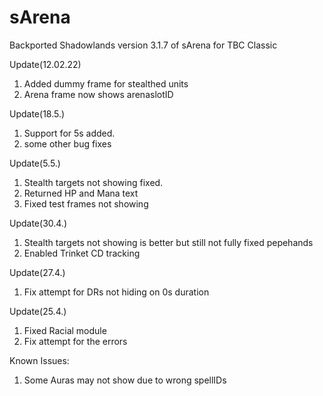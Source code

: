 # sArena
Backported Shadowlands version 3.1.7 of sArena for TBC Classic

Update(12.02.22)
1. Added dummy frame for stealthed units
2. Arena frame now shows arenaslotID

Update(18.5.)
1. Support for 5s added.
2. some other bug fixes

Update(5.5.)
1. Stealth targets not showing fixed.
2. Returned HP and Mana text
3. Fixed test frames not showing

Update(30.4.)
1. Stealth targets not showing is better but still not fully fixed pepehands
2. Enabled Trinket CD tracking

Update(27.4.)
1. Fix attempt for DRs not hiding on 0s duration

Update(25.4.)
1. Fixed Racial module
2. Fix attempt for the errors

Known Issues:
1. Some Auras may not show due to wrong spellIDs

